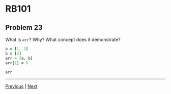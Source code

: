 # RB101
## Problem 23

What is `arr`? Why? What concept does it demonstrate?

```ruby
a = [1, 3]
b = [2]
arr = [a, b]
arr[1] = 5

arr
```

---

[Previous](022.md) | [Next](024.md)
